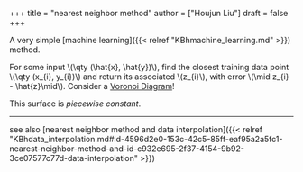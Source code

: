 +++
title = "nearest neighbor method"
author = ["Houjun Liu"]
draft = false
+++

A very simple [machine learning]({{< relref "KBhmachine_learning.md" >}}) method.

For some input \\(\qty (\hat{x}, \hat{y})\\), find the closest training data point \\(\qty (x\_{i}, y\_{i})\\) and return its associated \\(z\_{i}\\), with error \\(\mid z\_{i} - \hat{z}\mid\\). Consider a [Voronoi Diagram](https://en.wikipedia.org/wiki/Voronoi_diagram)!

This surface is _piecewise constant_.

---

see also [nearest neighbor method and data interpolation]({{< relref "KBhdata_interpolation.md#id-4596d2e0-153c-42c5-85ff-eaf95a2a5fc1-nearest-neighbor-method-and-id-c932e695-2f37-4154-9b92-3ce07577c77d-data-interpolation" >}})
